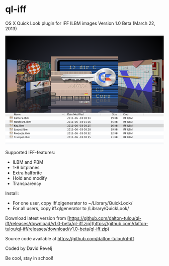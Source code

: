 ql-iff
======

OS X Quick Look plugin for IFF ILBM images
Version 1.0 Beta (March 22, 2013)

![screenshot](screenshot.png)

Supported IFF-features:

* ILBM and PBM
* 1-8 bitplanes
* Extra halfbrite
* Hold and modify
* Transparency

Install:

* For one user, copy iff.qlgenerator to ~/Library/QuickLook/
* For all users, copy iff.qlgenerator to /Library/QuickLook/

Download latest version from [https://github.com/dalton-tulou/ql-iff/releases/download/v1.0-beta/ql-iff.zip](https://github.com/dalton-tulou/ql-iff/releases/download/v1.0-beta/ql-iff.zip)

Source code available at https://github.com/dalton-tulou/ql-iff

Coded by David Revelj

Be cool, stay in school!
